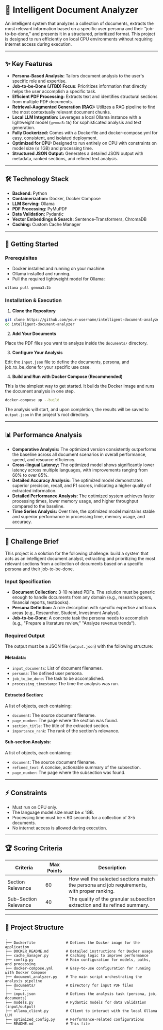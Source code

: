 
# 🧠 Intelligent Document Analyzer

An intelligent system that analyzes a collection of documents, extracts the most relevant information based on a specific user persona and their "job-to-be-done," and presents it in a structured, prioritized format. This project is designed to run efficiently on local CPU environments without requiring internet access during execution.

---

## ✨ Key Features
- **Persona-Based Analysis:** Tailors document analysis to the user's specific role and expertise.
- **Job-to-be-Done (JTBD) Focus:** Prioritizes information that directly helps the user accomplish a specific task.
- **Efficient PDF Processing:** Extracts text and identifies structural sections from multiple PDF documents.
- **Retrieval-Augmented Generation (RAG):** Utilizes a RAG pipeline to find the most contextually relevant document chunks.
- **Local LLM Integration:** Leverages a local Ollama instance with a lightweight model (`gemma3:1b`) for sophisticated analysis and text generation.
- **Fully Dockerized:** Comes with a Dockerfile and docker-compose.yml for easy, consistent, and isolated deployment.
- **Optimized for CPU:** Designed to run entirely on CPU with constraints on model size (≤ 1GB) and processing time.
- **Structured JSON Output:** Generates a detailed JSON output with metadata, ranked sections, and refined text analysis.

---

## 🛠️ Technology Stack
- **Backend:** Python
- **Containerization:** Docker, Docker Compose
- **LLM Serving:** Ollama
- **PDF Processing:** PyMuPDF
- **Data Validation:** Pydantic
- **Vector Embeddings & Search:** Sentence-Transformers, ChromaDB
- **Caching:** Custom Cache Manager

---

## 🚀 Getting Started

### Prerequisites
- Docker installed and running on your machine.
- Ollama installed and running.
- Pull the required lightweight model for Ollama:

```sh
ollama pull gemma3:1b
```

### Installation & Execution

1. **Clone the Repository**

```sh
git clone https://github.com/your-username/intelligent-document-analyzer.git
cd intelligent-document-analyzer
```

2. **Add Your Documents**

Place the PDF files you want to analyze inside the `documents/` directory.

3. **Configure Your Analysis**

Edit the `input.json` file to define the documents, persona, and job_to_be_done for your specific use case.

4. **Build and Run with Docker Compose (Recommended)**

This is the simplest way to get started. It builds the Docker image and runs the document analysis in one step.

```sh
docker-compose up --build
```

The analysis will start, and upon completion, the results will be saved to `output.json` in the project's root directory.

---

## 📊 Performance Analysis
- **Comparative Analysis:** The optimized version consistently outperforms the baseline across all document scenarios in overall performance, speed, and resource efficiency.
- **Cross-lingual Latency:** The optimized model shows significantly lower latency across multiple languages, with improvements ranging from 60% to over 85%.
- **Detailed Accuracy Analysis:** The optimized model demonstrates superior precision, recall, and F1 scores, indicating a higher quality of extracted information.
- **Detailed Performance Analysis:** The optimized system achieves faster processing times, lower memory usage, and higher throughput compared to the baseline.
- **Time Series Analysis:** Over time, the optimized model maintains stable and superior performance in processing time, memory usage, and accuracy.

---

## 📝 Challenge Brief
This project is a solution for the following challenge: build a system that acts as an intelligent document analyst, extracting and prioritizing the most relevant sections from a collection of documents based on a specific persona and their job-to-be-done.

### Input Specification
- **Document Collection:** 3-10 related PDFs. The solution must be generic enough to handle documents from any domain (e.g., research papers, financial reports, textbooks).
- **Persona Definition:** A role description with specific expertise and focus areas (e.g., Researcher, Student, Investment Analyst).
- **Job-to-be-Done:** A concrete task the persona needs to accomplish (e.g., "Prepare a literature review," "Analyze revenue trends").

### Required Output
The output must be a JSON file (`output.json`) with the following structure:

#### Metadata:
- `input_documents`: List of document filenames.
- `persona`: The defined user persona.
- `job_to_be_done`: The task to be accomplished.
- `processing_timestamp`: The time the analysis was run.

#### Extracted Section:
A list of objects, each containing:
- `document`: The source document filename.
- `page_number`: The page where the section was found.
- `section_title`: The title of the extracted section.
- `importance_rank`: The rank of the section's relevance.

#### Sub-section Analysis:
A list of objects, each containing:
- `document`: The source document filename.
- `refined_text`: A concise, actionable summary of the subsection.
- `page_number`: The page where the subsection was found.

---

## ⚡ Constraints
- Must run on CPU only.
- The language model size must be ≤ 1GB.
- Processing time must be ≤ 60 seconds for a collection of 3-5 documents.
- No internet access is allowed during execution.

---

## 🏆 Scoring Criteria
| Criteria              | Max Points | Description                                                                 |
|----------------------|------------|-----------------------------------------------------------------------------|
| Section Relevance    | 60         | How well the selected sections match the persona and job requirements, with proper ranking. |
| Sub-Section Relevance| 40         | The quality of the granular subsection extraction and its refined summary.   |

---

## 📂 Project Structure
```
.
├── Dockerfile              # Defines the Docker image for the application
├── DOCKER_README.md        # Detailed instructions for Docker usage
├── cache_manager.py        # Caching logic to improve performance
├── config.py               # Main configuration for models, paths, and processing
├── docker-compose.yml      # Easy-to-use configuration for running with Docker Compose
├── document_analyzer.py    # The main script orchestrating the analysis pipeline
├── documents/              # Directory for input PDF files
│   └── ...
├── input.json              # Defines the analysis task (persona, job, documents)
├── models.py               # Pydantic models for data validation (input/output)
├── ollama_client.py        # Client to interact with the local Ollama LLM
├── optimized_config.py     # Performance-related configurations
└── README.md               # This file
```
